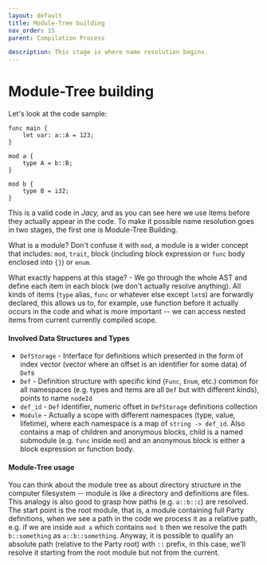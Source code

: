 ```yaml
---
layout: default
title: Module-Tree building
nav_order: 15
parent: Compilation Process

description: This stage is where name resolution begins.
---
```


# Module-Tree building

Let's look at the code sample:

```antlr4
func main {
    let var: a::A = 123;
}

mod a {
    type A = b::B;
}

mod b {
    type B = i32;
}
```

This is a valid code in _Jacy,_ and as you can see here we use items before they actually appear in the code. To make it possible name resolution goes in two stages, the first one is Module-Tree Building.

What is a module? Don't confuse it with `mod`, a module is a wider concept that includes: `mod`, `trait`, block (including block expression or `func` body enclosed into `{}`) or `enum`.

What exactly happens at this stage? - We go through the whole AST and define each item in each block (we don't actually resolve anything). All kinds of items (`type` alias, `func` or whatever else except `let`s) are forwardly declared, this allows us to, for example, use function before it actually occurs in the code and what is more important -- we can access nested items from current currently compiled scope.

#### Involved Data Structures and Types

* `DefStorage` - Interface for definitions which presented in the form of index vector (vector where an offset is an identifier for some data) of `Def`s
* `Def` - Definition structure with specific kind (`Func`, `Enum`, etc.) common for all namespaces (e.g. types and items are all `Def` but with different kinds), points to name `nodeId`
* `def_id` - `Def` identifier, numeric offset in `DefStorage` definitions collection
* `Module` - Actually a scope with different namespaces (type, value, lifetime), where each namespace is a map of `string -> def_id`. Also contains a map of children and anonymous blocks, child is a named submodule (e.g. `func` inside `mod`) and an anonymous block is either a block expression or function body.

#### Module-Tree usage

You can think about the module tree as about directory structure in the computer filesystem -- module is like a directory and definitions are files. This analogy is also good to grasp how paths (e.g. `a::b::c`) are resolved. The start point is the root module, that is, a module containing full Party definitions, when we see a path in the code we process it as a relative path, e.g. if we are inside `mod a` which contains `mod b` then we resolve the path `b::something` as `a::b::something`. Anyway, it is possible to qualify an absolute path (relative to the Party root) with `::` prefix, in this case, we'll resolve it starting from the root module but not from the current.

